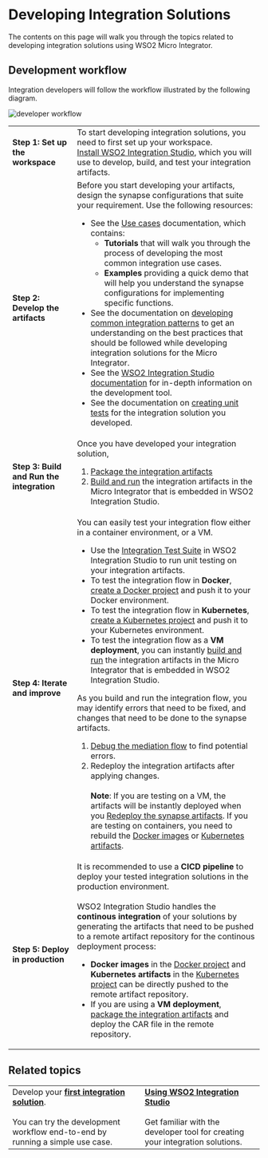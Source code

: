 # Developing Integration Solutions

The contents on this page will walk you through the topics related to developing integration solutions using WSO2 Micro 
Integrator.

## Development workflow

Integration developers will follow the workflow illustrated by the following diagram.

![developer workflow](../../assets/img/development_workflow.png)

<table>
	<tr>
		<td><b>Step 1: Set up the workspace</b></td>
		<td>
			To start developing integration solutions, you need to first set up your workspace.</br>
			<a href="../../develop/installing-WSO2-Integration-Studio">Install WSO2 Integration Studio</a>, which you will use to develop, build, and test your integration artifacts.
		</td>
	</tr>
	<tr>
		<td><b>Step 2: Develop the artifacts</b></td>
		<td>
			Before you start developing your artifacts, design the synapse configurations that suite your requirement. Use the following resources:
			<ul>
				<li>
					See the <a href="../../use-cases/integration-use-cases">Use cases</a> documentation,                 which contains:
					 <ul>
					    <li>
						    <b>Tutorials</b> that will walk you through the process of developing the most                             common integration use cases. 
				        </li>
				        <li>
						<b>Examples</b> providing a quick demo that will help you understand the                                synapse configurations for implementing specific functions.
				        </li>
				     </ul>
				</li>
				<li>
				    See the documentation on <a href="../../references/best-Practices">developing 
				    common integration patterns</a> to get an understanding on the best practices that should be 
				    followed while developing integration solutions for the Micro Integrator.
				</li>
				<li>
					See the <a href="../../develop/WSO2-Integration-Studio">WSO2 Integration Studio documentation</a> for in-depth information on the development tool.
				</li>
				<li>
				    See the documentation on <a href="./creating-unit-test-suite/#run-unit-test-suites">creating unit tests</a> for the integration solution you developed.
				</li>
			</ul>
		</td>
	</tr>
	<tr>
		<td><b>Step 3: Build and Run the integration</b></td>
		<td>
			Once you have developed your integration solution,
			<ol>
				<li>
					<a href="../../develop/packaging-artifacts">Package the integration artifacts</a>
				</li>
				<li>
					<a href="../../develop/deploy-and-run">Build and run</a> the integration artifacts in the Micro Integrator that is embedded in WSO2 Integration Studio.
				</li>
			</ol>
		</td>
	</tr>
	<tr>
		<td><b>Step 4: Iterate and improve</b></td>
		<td>
			You can easily test your integration flow either in a container environment, or a VM.
			<ul>
				<li>
					Use the <a href="../../develop/creating-unit-test-suite/#run-unit-test-suites">Integration Test Suite</a> in WSO2 
					Integration Studio to run unit testing on your integration artifacts.
				</li>
				<li>
					To test the integration flow in <b>Docker</b>, <a href="../../develop/create-docker-project">create a Docker project</a> and push it to your Docker environment.
				</li>
				<li>
					To test the integration flow in <b>Kubernetes</b>, <a href="../../develop/create-kubernetes-project">create a Kubernetes project</a> and push it to your Kubernetes environment.
				</li>
				<li>
					To test the integration flow as a <b>VM deployment</b>, you can instantly <a href="../../develop/deploy-and-run">build and run</a> the integration artifacts in the Micro Integrator that is embedded in WSO2 Integration Studio.
				</li>
			</ul>
			As you build and run the integration flow, you may identify errors that need to be fixed, and changes that need to be done to the synapse artifacts.
			<ol>
				<li>
					<a href="../../develop/debugging-mediation">Debug the mediation flow</a> to find potential errors.
				</li>
				<li>
					Redeploy the integration artifacts after applying changes.</br></br>
					<b>Note</b>: If you are testing on a VM, the artifacts will be instantly deployed when you <a href="../../develop/deploy-and-run">Redeploy the synapse artifacts</a>. If you are testing on containers, you need to rebuild the <a href="../../develop/create-docker-project">Docker images</a> or <a href="../../develop/create-kubernetes-project">Kubernetes artifacts</a>.
				</li>
			</ol>
		</td>
	</tr>
	<tr>
		<td><b>Step 5: Deploy in production</b></td>
		<td>
			It is recommended to use a <b>CICD pipeline</b> to deploy your tested integration solutions in the production environment.</br></br>
			WSO2 Integration Studio handles the <b>continous integration</b> of your solutions by generating the 
			artifacts that need to be pushed to a remote artifact repository for the continous deployment process: 
			<ul>
				<li>
					<b>Docker images</b> in the <a href="../../develop/create-docker-project">Docker project</a> and <b>Kubernetes artifacts</b> in the <a href="../../develop/create-kubernetes-project">Kubernetes project</a> can be directly pushed to the remote artifact repository.
				</li>
				<li>
					If you are using a <b>VM deployment</b>, <a href="../../develop/packaging-artifacts">package the integration artifacts</a> and deploy the CAR file in the remote repository.
				</li>
			</ul>
		</td>
	</tr>
</table>

<!--

### Step 1: Set up the workspace
To start developing integration solutions, you need to first set up your workspace:

* Install WSO2 Integration Studio, which you will use to develop, build, and test your integration artifacts.
* Install Docker if you want to test your solution in a containerized environment.
* Install the CURL client to test the integration solution by triggering the integration flow.

### Step 2: Develop the artifacts

Before you start developing your artifacts, design the synapse configurations that suite your requirement. Use the following resources:

* [Guides](use-cases/guides/using-templates.md) will walk you through the process of developing the most common integration use cases.
* [Examples](../../use-cases/guides/configuring-endpoints-using-apis.md) will provide a quick demo that will help you understand the synapse configurations for implementing specific functions.
* [Tasks](../../use-cases/tasks/configuring-endpoints-using-apis.md) will provide indepth information on developing all the integration artifacts and configurations. 
* See [Using WSO2 Integration Studio](develop/working-with-WSO2-Integration-Studio.md) for information on the tool that you use for development.

### Step 3: Build and Run the integration
You can easily test your integration flow, either in a container environment, or a VM.

#### Using a VM
If you want to test the integration flow as a VM deployment, you can instantly deploy the synapse artifacts in the Micro INtegrator that is embedded in WSO2 Integration Studio.

See [testing the integration](develop/working-with-WSO2-Integration-Studio#testing-build-and-run-the-integration)

#### Using Docker
If you want to test the integration flow in a container environment:

1. Be sure that Docker is installed in your machine.
2. Export a Docker Image of your integration artifacts. 
3. Build and run the Docker image.

### Step 4: Iterate and improve
As you build and run the integration flow, you may identify errors that need to be fixed, and changes that need to be done to the synapse artifacts.

1. Debug mediation to find potential errors.
2. Redeploy the synapse artifacts after applying changes. 
   > If you are testing on a VM, the artifacts will be instantly deployed. If you are running in a container, you need to rebuild the Docker image and deploy it in Docker.

### Step 5: Deploy in production

To deploy your tested integration solution in your production environment, you can use a CI/CD pipeline. Alternatively, you can package the integration artifacts and deploy the CAR file in the Micro Integrator that is running in production.

-->

## Related topics

<table>
	<tr>
		<td>
			Develop your <b><a href="../../develop/integration-development-kickstart">first integration solution</a></b>.</br></br>
			You can try the development workflow end-to-end by running a simple use case.
		</td>
		<!--
		<td>
			<b><a href="../../develop/using-cicd-pipeline">Using a CI/CD Pipeline</a></b></br></br>
			Publish your tested integration solution into production using a CI/CD pipeline.
		</td>
	-->
		<td>
			<b><a href="../../develop/WSO2-Integration-Studio">Using WSO2 Integration Studio</a></b></br></br>
			Get familiar with the developer tool for creating your integration solutions.
		</td>
	</tr>
</table>
